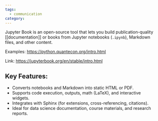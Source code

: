 ```yaml
---
tags:
  - communication
category:
---
```

Jupyter Book is an open-source tool that lets you build publication-quality [[documentation]] or books from Jupyter notebooks (`.ipynb`), Markdown files, and other content.

Examples: https://python.quantecon.org/intro.html

Link: https://jupyterbook.org/en/stable/intro.html
## Key Features:

* Converts notebooks and Markdown into static HTML or PDF.
* Supports code execution, outputs, math (LaTeX), and interactive widgets.
* Integrates with Sphinx (for extensions, cross-referencing, citations).
* Ideal for data science documentation, course materials, and research reports.
